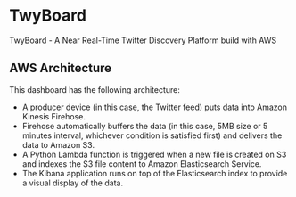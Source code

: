 # TwyBoard
TwyBoard - A Near Real-Time Twitter Discovery Platform build with AWS


## AWS Architecture

This dashboard has the following architecture:

- A producer device (in this case, the Twitter feed) puts data into Amazon Kinesis Firehose.
- Firehose automatically buffers the data (in this case, 5MB size or 5 minutes interval, whichever condition is satisfied first) and delivers the data to Amazon S3.
- A Python Lambda function is triggered when a new file is created on S3 and indexes the S3 file content to Amazon Elasticsearch Service.
- The Kibana application runs on top of the Elasticsearch index to provide a visual display of the data.


